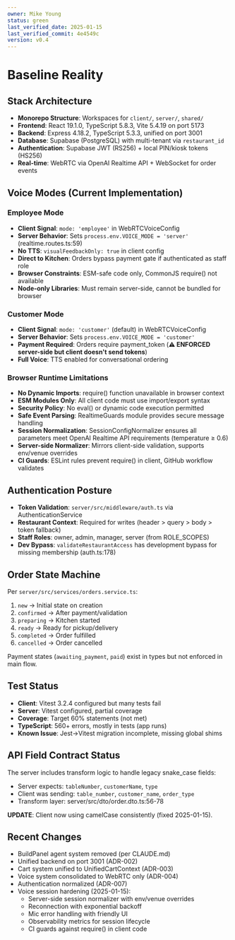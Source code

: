```yaml
---
owner: Mike Young
status: green
last_verified_date: 2025-01-15
last_verified_commit: 4e4549c
version: v0.4
---
```


# Baseline Reality

## Stack Architecture

- **Monorepo Structure**: Workspaces for `client/`, `server/`, `shared/`
- **Frontend**: React 19.1.0, TypeScript 5.8.3, Vite 5.4.19 on port 5173
- **Backend**: Express 4.18.2, TypeScript 5.3.3, unified on port 3001
- **Database**: Supabase (PostgreSQL) with multi-tenant via `restaurant_id`
- **Authentication**: Supabase JWT (RS256) + local PIN/kiosk tokens (HS256)
- **Real-time**: WebRTC via OpenAI Realtime API + WebSocket for order events

## Voice Modes (Current Implementation)

### Employee Mode
- **Client Signal**: `mode: 'employee'` in WebRTCVoiceConfig
- **Server Behavior**: Sets `process.env.VOICE_MODE = 'server'` (realtime.routes.ts:59)
- **No TTS**: `visualFeedbackOnly: true` in client config
- **Direct to Kitchen**: Orders bypass payment gate if authenticated as staff role
- **Browser Constraints**: ESM-safe code only, CommonJS require() not available
- **Node-only Libraries**: Must remain server-side, cannot be bundled for browser

### Customer Mode
- **Client Signal**: `mode: 'customer'` (default) in WebRTCVoiceConfig
- **Server Behavior**: Sets `process.env.VOICE_MODE = 'customer'`
- **Payment Required**: Orders require payment_token (**⚠️ ENFORCED server-side but client doesn't send tokens**)
- **Full Voice**: TTS enabled for conversational ordering

### Browser Runtime Limitations
- **No Dynamic Imports**: require() function unavailable in browser context
- **ESM Modules Only**: All client code must use import/export syntax
- **Security Policy**: No eval() or dynamic code execution permitted
- **Safe Event Parsing**: RealtimeGuards module provides secure message handling
- **Session Normalization**: SessionConfigNormalizer ensures all parameters meet OpenAI Realtime API requirements (temperature ≥ 0.6)
- **Server-side Normalizer**: Mirrors client-side validation, supports env/venue overrides
- **CI Guards**: ESLint rules prevent require() in client, GitHub workflow validates

## Authentication Posture

- **Token Validation**: `server/src/middleware/auth.ts` via AuthenticationService
- **Restaurant Context**: Required for writes (header > query > body > token fallback)
- **Staff Roles**: owner, admin, manager, server (from ROLE_SCOPES)
- **Dev Bypass**: `validateRestaurantAccess` has development bypass for missing membership (auth.ts:178)

## Order State Machine

Per `server/src/services/orders.service.ts`:
1. `new` → Initial state on creation
2. `confirmed` → After payment/validation
3. `preparing` → Kitchen started
4. `ready` → Ready for pickup/delivery
5. `completed` → Order fulfilled
6. `cancelled` → Order cancelled

Payment states (`awaiting_payment`, `paid`) exist in types but not enforced in main flow.

## Test Status

- **Client**: Vitest 3.2.4 configured but many tests fail
- **Server**: Vitest configured, partial coverage
- **Coverage**: Target 60% statements (not met)
- **TypeScript**: 560+ errors, mostly in tests (app runs)
- **Known Issue**: Jest→Vitest migration incomplete, missing global shims

## API Field Contract Status

The server includes transform logic to handle legacy snake_case fields:
- Server expects: `tableNumber`, `customerName`, `type`
- Client was sending: `table_number`, `customer_name`, `order_type`
- Transform layer: server/src/dto/order.dto.ts:56-78

**UPDATE**: Client now using camelCase consistently (fixed 2025-01-15).

## Recent Changes

- BuildPanel agent system removed (per CLAUDE.md)
- Unified backend on port 3001 (ADR-002)
- Cart system unified to UnifiedCartContext (ADR-003)
- Voice system consolidated to WebRTC only (ADR-004)
- Authentication normalized (ADR-007)
- Voice session hardening (2025-01-15):
  - Server-side session normalizer with env/venue overrides
  - Reconnection with exponential backoff
  - Mic error handling with friendly UI
  - Observability metrics for session lifecycle
  - CI guards against require() in client code